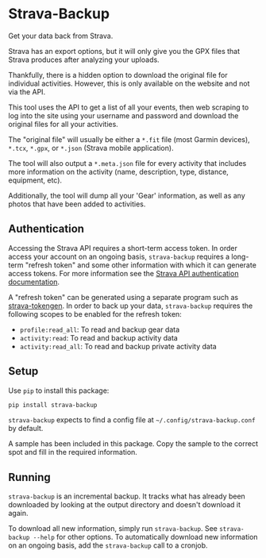 Strava-Backup
=============
Get your data back from Strava.

Strava has an export options, but it will only give you the GPX files that Strava produces after
analyzing your uploads.

Thankfully, there is a hidden option to download the original file for individual activities. However,
this is only available on the website and not via the API.

This tool uses the API to get a list of all your events, then web scraping to log into the site
using your username and password and download the original files for all your activities.

The "original file" will usually be either a `*.fit` file (most Garmin devices), `*.tcx`, `*.gpx`,
or `*.json` (Strava mobile application).

The tool will also output a `*.meta.json` file for every activity that includes more information on
the activity (name, description, type, distance, equipment, etc).

Additionally, the tool will dump all your 'Gear' information, as well as any photos that have been
added to activities.

Authentication
--------------
Accessing the Strava API requires a short-term access token. In order access your account on an
ongoing basis, `strava-backup` requires a long-term "refresh token" and some other information with
which it can generate access tokens. For more information see the [Strava API authentication
documentation](https://developers.strava.com/docs/authentication/).

A "refresh token" can be generated using a separate program such as
[strava-tokengen](https://github.com/pR0Ps/strava-tokengen). In order to back up your data,
`strava-backup` requires the following scopes to be enabled for the refresh token:
- `profile:read_all`: To read and backup gear data
- `activity:read`: To read and backup activity data
- `activity:read_all`: To read and backup private activity data

Setup
-----
Use `pip` to install this package:
```bash
pip install strava-backup
```

`strava-backup` expects to find a config file at `~/.config/strava-backup.conf` by default.

A sample has been included in this package. Copy the sample to the correct spot and fill in the
required information.

Running
-------
`strava-backup` is an incremental backup. It tracks what has already been downloaded by looking at
the output directory and doesn't download it again.

To download all new information, simply run `strava-backup`. See `strava-backup --help` for other
options. To automatically download new information on an ongoing basis, add the `strava-backup` call
to a cronjob.
